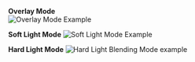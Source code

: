 **Overlay Mode**  
![Overlay Mode Example](https://github.com/chrisfreilich/virtuoso-nodes/assets/108036952/de63d31c-99e9-434c-ad97-84767f9cac09)

**Soft Light Mode**
![Soft Light Mode Example](https://github.com/chrisfreilich/virtuoso-nodes/assets/108036952/079c6d67-faef-47ca-9835-27b1c1234dfb)

**Hard Light Mode**
![Hard Light Blending Mode example](https://github.com/chrisfreilich/virtuoso-nodes/assets/108036952/97eccf07-2369-4cae-bd24-0b035fb3fbbf)
